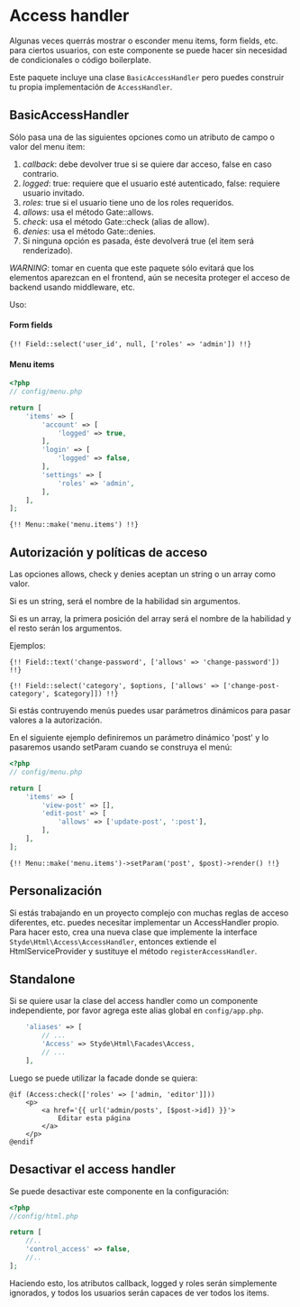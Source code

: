 # Access handler

Algunas veces querrás mostrar o esconder menu items, form fields, etc. para ciertos usuarios, con este componente se puede hacer sin necesidad de condicionales o código boilerplate.

Este paquete incluye una clase `BasicAccessHandler` pero puedes construir tu propia implementación de `AccessHandler`.

## BasicAccessHandler

Sólo pasa una de las siguientes opciones como un atributo de campo o valor del menu item:

1. *callback*: debe devolver true si se quiere dar acceso, false en caso contrario.
2. *logged*: true: requiere que el usuario esté autenticado, false: requiere usuario invitado.
3. *roles*: true si el usuario tiene uno de los roles requeridos.
4. *allows*: usa el método Gate::allows.
5. *check*: usa el método Gate::check (alias de allow).
6. *denies*: usa el método Gate::denies.
7. Si ninguna opción es pasada, éste devolverá true (el item será renderizado).

*WARNING*: tomar en cuenta que este paquete sólo evitará que los elementos aparezcan en el frontend, aún se necesita proteger el acceso de backend usando middleware, etc.

Uso:

#### Form fields

```blade
{!! Field::select('user_id', null, ['roles' => 'admin']) !!}
```

#### Menu items

```php
<?php
// config/menu.php

return [
    'items' => [
        'account' => [
            'logged' => true,
        ],
        'login' => [
            'logged' => false,
        ],
        'settings' => [
            'roles' => 'admin',
        ],
    ],
];
```

```blade
{!! Menu::make('menu.items') !!}
```

## Autorización y políticas de acceso

Las opciones allows, check y denies aceptan un string o un array como valor.

Si es un string, será el nombre de la habilidad sin argumentos.

Si es un array, la primera posición del array será el nombre de la habilidad y el resto serán los argumentos.

Ejemplos:

```blade
{!! Field::text('change-password', ['allows' => 'change-password']) !!}
```

```blade
{!! Field::select('category', $options, ['allows' => ['change-post-category', $category]]) !!}
```

Si estás contruyendo menús puedes usar parámetros dinámicos para pasar valores a la autorización.

En el siguiente ejemplo definiremos un parámetro dinámico 'post' y lo pasaremos usando setParam cuando se construya el menú:

```php
<?php
// config/menu.php

return [
    'items' => [
        'view-post' => [],
        'edit-post' => [
            'allows' => ['update-post', ':post'],
        ],
    ],
];
```

```blade
{!! Menu::make('menu.items')->setParam('post', $post)->render() !!}
```

## Personalización

Si estás trabajando en un proyecto complejo con muchas reglas de acceso diferentes, etc. puedes necesitar implementar un AccessHandler propio. Para hacer esto, crea una nueva clase que implemente la interface `Styde\Html\Access\AccessHandler`, entonces extiende el HtmlServiceProvider y sustituye el método `registerAccessHandler`.

## Standalone

Si se quiere usar la clase del access handler como un componente independiente, por favor agrega este alias global en `config/app.php`.

```php
    'aliases' => [
        // ...
        'Access' => Styde\Html\Facades\Access,
        // ...
    ],
```

Luego se puede utilizar la facade donde se quiera:

```blade
@if (Access:check(['roles' => ['admin, 'editor']]))
    <p>
        <a href='{{ url('admin/posts', [$post->id]) }}'>
            Editar esta página
        </a>
    </p>
@endif
```

## Desactivar el access handler

Se puede desactivar este componente en la configuración:

```php
<?php
//config/html.php

return [
    //..
    'control_access' => false,
    //..
];
```

Haciendo esto, los atributos callback, logged y roles serán simplemente ignorados, y todos los usuarios serán capaces de ver todos los items.

